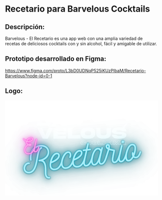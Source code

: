 # Recetario para Barvelous Cocktails

## Descripción: 
Barvelous - El Recetario es una app web con una amplia variedad de recetas de deliciosos cocktails con y sin alcohol, fácil y amigable de utilizar.

## Prototipo desarrollado en Figma:
https://www.figma.com/proto/L3bD0UDNqP525iKUzPlbaM/Recetario-Barvelous?node-id=0-1

## Logo:

![Logo de página web: Barvelous - El Recetario.](https://github.com/FranMarvelous/desarrollo-frontend-recetario/blob/main/assets/logotransparenteblanco.png)
